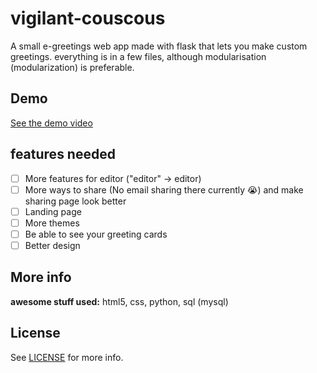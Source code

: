 # vigilant-couscous

A small e-greetings web app made with flask that lets you make custom greetings.
everything is in a few files, although modularisation (modularization) is preferable.

## Demo

[See the demo video](demo.mp4)

## features needed
- [ ] More features for editor ("editor" -> editor)
- [ ] More ways to share (No email sharing there currently 😭) and make sharing page look better
- [ ] Landing page
- [ ] More themes
- [ ] Be able to see your greeting cards
- [ ] Better design

## More info

**awesome stuff used:**
html5,
css,
python,
sql (mysql)

## License

See [LICENSE](LICENSE) for more info.


